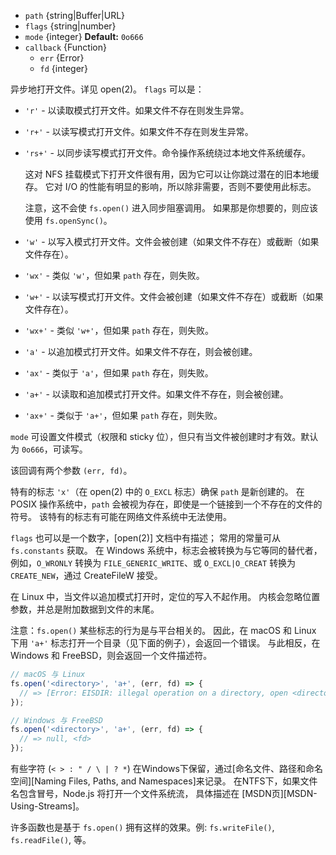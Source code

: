 <!-- YAML
added: v0.0.2
changes:
  - version: v7.6.0
    pr-url: https://github.com/nodejs/node/pull/10739
    description: The `path` parameter can be a WHATWG `URL` object using `file:`
                 protocol. Support is currently still *experimental*.
-->

* `path` {string|Buffer|URL}
* `flags` {string|number}
* `mode` {integer} **Default:** `0o666`
* `callback` {Function}
  * `err` {Error}
  * `fd` {integer}

异步地打开文件。详见 open(2)。
`flags` 可以是：

* `'r'` - 以读取模式打开文件。如果文件不存在则发生异常。

* `'r+'` - 以读写模式打开文件。如果文件不存在则发生异常。

* `'rs+'` - 以同步读写模式打开文件。命令操作系统绕过本地文件系统缓存。

  这对 NFS 挂载模式下打开文件很有用，因为它可以让你跳过潜在的旧本地缓存。
  它对 I/O 的性能有明显的影响，所以除非需要，否则不要使用此标志。

  注意，这不会使 `fs.open()` 进入同步阻塞调用。
  如果那是你想要的，则应该使用 `fs.openSync()`。

* `'w'` - 以写入模式打开文件。文件会被创建（如果文件不存在）或截断（如果文件存在）。

* `'wx'` - 类似 `'w'`，但如果 `path` 存在，则失败。

* `'w+'` - 以读写模式打开文件。文件会被创建（如果文件不存在）或截断（如果文件存在）。

* `'wx+'` - 类似 `'w+'`，但如果 `path` 存在，则失败。

* `'a'` - 以追加模式打开文件。如果文件不存在，则会被创建。

* `'ax'` - 类似于 `'a'`，但如果 `path` 存在，则失败。

* `'a+'` - 以读取和追加模式打开文件。如果文件不存在，则会被创建。

* `'ax+'` - 类似于 `'a+'`，但如果 `path` 存在，则失败。

`mode` 可设置文件模式（权限和 sticky 位），但只有当文件被创建时才有效。默认为 `0o666`，可读写。

该回调有两个参数 `(err, fd)`。

特有的标志 `'x'`（在 open(2) 中的 `O_EXCL` 标志）确保 `path` 是新创建的。
在 POSIX 操作系统中，`path` 会被视为存在，即使是一个链接到一个不存在的文件的符号。
该特有的标志有可能在网络文件系统中无法使用。

`flags` 也可以是一个数字，[open(2)] 文档中有描述；
常用的常量可从 `fs.constants` 获取。
在 Windows 系统中，标志会被转换为与它等同的替代者，例如，`O_WRONLY` 转换为 `FILE_GENERIC_WRITE`、或 `O_EXCL|O_CREAT` 转换为 `CREATE_NEW`，通过 CreateFileW 接受。

在 Linux 中，当文件以追加模式打开时，定位的写入不起作用。
内核会忽略位置参数，并总是附加数据到文件的末尾。

注意：`fs.open()` 某些标志的行为是与平台相关的。
因此，在 macOS 和 Linux 下用 `'a+'` 标志打开一个目录（见下面的例子），会返回一个错误。
与此相反，在 Windows 和 FreeBSD，则会返回一个文件描述符。

```js
// macOS 与 Linux
fs.open('<directory>', 'a+', (err, fd) => {
  // => [Error: EISDIR: illegal operation on a directory, open <directory>]
});

// Windows 与 FreeBSD
fs.open('<directory>', 'a+', (err, fd) => {
  // => null, <fd>
});
```

有些字符 (`< > : " / \ | ? *`) 在Windows下保留，通过[命名文件、路径和命名空间][Naming Files, Paths, and Namespaces]来记录。 在NTFS下，如果文件名包含冒号，Node.js 将打开一个文件系统流， 具体描述在 [MSDN页][MSDN-Using-Streams]。

许多函数也是基于 `fs.open()` 拥有这样的效果。例:
`fs.writeFile()`, `fs.readFile()`, 等。


